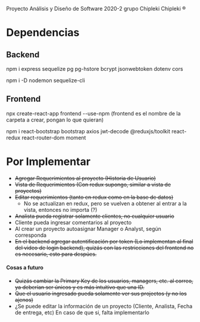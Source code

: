 Proyecto Análisis y Diseño de Software 2020-2 grupo Chipleki Chipleki ®

# Dependencias
## Backend
npm i express sequelize pg pg-hstore bcrypt jsonwebtoken dotenv cors

npm i -D nodemon sequelize-cli
## Frontend
npx create-react-app frontend --use-npm      (frontend es el nombre de la carpeta a crear, pongan lo que quieran)

npm i react-bootstrap bootstrap axios jwt-decode @reduxjs/toolkit react-redux react-router-dom moment

# Por Implementar
* ~~Agregar Requerimientos al proyecto (Historia de Usuario)~~
* ~~Vista de Requerimientos (Con redux supongo, similar a vista de proyectos)~~
* ~~Editar requerimientos (tanto en redux como en la base de datos)~~
  + No se actualizan en redux, pero se vuelven a obtener al entrar a la vista, entonces no importa (?)
* ~~Analista pueda registrar solamente clientes, no cualquier usuario~~
* Cliente pueda ingresar comentarios al proyecto
* Al crear un proyecto autoasignar Manager o Analyst, según corresponda
* ~~En el backend agregar autentificación por token (Lo implementan al final del video de login backend), quizás con las restricciones del frontend no es necesario, esto para despúes.~~
#### Cosas a futuro
* ~~Quizás cambiar la Primary Key de los usuarios, managers, etc. al correo, ya deberían ser únicos y es más intuitivo que una ID.~~
* ~~Que el usuario ingresado pueda solamente ver sus projectos (y no los ajenos)~~
* ¿Se puede editar la información de un proyecto (Cliente, Analista, Fecha de entrega, etc) En caso de que si, falta implementarlo
